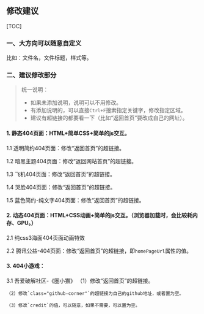## 修改建议
[TOC]

### 一、大方向可以随意自定义

比如：文件名，文件标题，样式等。



### 二、建议修改部分

> 统一说明：
> -  如果未添加说明，说明可以不用修改。
> -  有添加说明的，可以直接`Ctrl+F`搜索指定关键字，修改指定区域。
> -  建议有超链接的都要看一下（比如“返回首页”要改成自己的网址）。



#### 1. 静态404页面：HTML+简单CSS+简单的js交互。

   1.1  透明简约404页面：修改“返回首页”的超链接。

   1.2  暗黑主题404页面：修改“返回网站首页”的超链接。

   1.3  飞机404页面：修改“返回首页”的超链接。

   1.4  哭脸404页面：修改“返回首页”的超链接。

   1.5  蓝色简约-纯文字404页面：修改“返回首页”的超链接。


#### 2. 动态404页面：HTML+CSS动画+简单的js交互。（浏览器加载时，会比较耗内存、GPU。）

   2.1 纯css3海面404页面动画特效

   2.2  腾讯公益-404页面：修改“返回首页”的超链接，即`homePageUrl`属性的值。


#### 3. 404小游戏：

   3.1  吾爱破解社区-《圈小猫》
    （1）修改“返回首页”的超链接。
    

    （2）修改`class="github-corner"`的超链接为自己的github地址，或者置为空。
    
    （3）修改`credit`的值，可以随意，如果不需要，可以置为空。